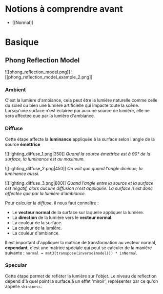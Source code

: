 # Notions à comprendre avant

- [[Normal]]

# Basique
## Phong Reflection Model

![[phong_reflection_model.png]]
![[phong_reflection_model_example_2.png]]
### Ambient
C'est la lumière d'ambiance, cela peut être la lumière naturelle comme celle du soleil ou bien une lumière artificielle qui impacte toute la scène.
Lorsqu'une surface n'est éclairée par aucune source de lumière, elle ne sera affectée que par la lumière d'ambiance.

### Diffuse
Cette étape affecte la **luminance** appliquée à la surface selon l'angle de la source **émettrice** 

![[lighting_diffuse_1.png|350]]
*Quand la source émettrice est à 90° de la surface, la luminance est au maximum.*

![[lighting_diffuse_2.png|450]]
*On voit que quand l'angle diminue, la luminance aussi.*

![[lighting_diffuse_3.png|800]]
*Quand l'angle entre la source et la surface est négatif, alors aucune diffusion n'est appliquée. La surface n'est donc affectée que par la lumière d'ambiance.*

Pour calculer la *diffuse*, il nous faut connaître :
- Le **vecteur normal** de la surface sur laquelle appliquer la lumière.
- La **direction** de la lumière vers le **vecteur normal**.
- La couleur de la surface.
- La couleur de la lumière.
- La couleur d'ambiance.

Il est important d'appliquer la matrice de transformation au vecteur normal, **cependant**, c'est une matrice spéciale qui peut se calculer de la manière suivante :
`normal = mat3(transpose(inverse(model))) * inNormal`

### Specular

Cette étape permet de refléter la lumière sur l'objet. Le niveau de reflection dépend d'à quel point la surface à un effet 'miroir', représenter par ce qu'on appelle `shininess`.
